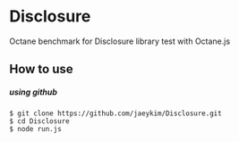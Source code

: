 Disclosure
================

Octane benchmark for Disclosure library test with Octane.js

How to use
----------

##### using github

    $ git clone https://github.com/jaeykim/Disclosure.git
    $ cd Disclosure
    $ node run.js
